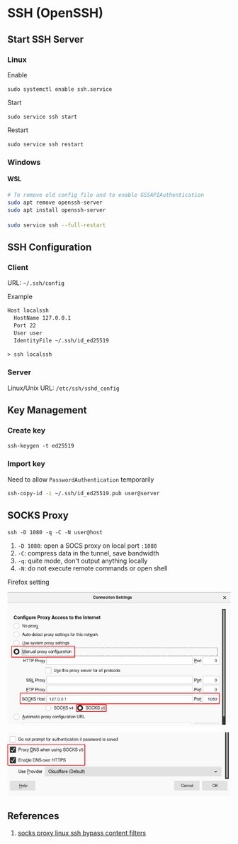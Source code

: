 # SSH (OpenSSH)

## Start SSH Server

### Linux

Enable

`sudo systemctl enable ssh.service`

Start

`sudo service ssh start`

Restart

`sudo service ssh restart`

### Windows

#### WSL

```bash
# To remove old config file and to enable GSSAPIAuthentication
sudo apt remove openssh-server
sudo apt install openssh-server

sudo service ssh --full-restart
```

## SSH Configuration

### Client

URL: `~/.ssh/config`

Example

```bash
Host localssh
  HostName 127.0.0.1
  Port 22
  User user
  IdentityFile ~/.ssh/id_ed25519
```

`> ssh localssh`

### Server

Linux/Unix URL: `/etc/ssh/sshd_config`

## Key Management

### Create key

```
ssh-keygen -t ed25519
```

### Import key

Need to allow `PasswordAuthentication` temporarily

```bash
ssh-copy-id -i ~/.ssh/id_ed25519.pub user@server
```

## SOCKS Proxy

```
ssh -D 1080 -q -C -N user@host
```

1. `-D 1080`: open a SOCS proxy on local port `:1080`
2. `-C`: compress data in the tunnel, save bandwidth
3. `-q`: quite mode, don't output anything locally
4. `-N`: do not execute remote commands or open shell

Firefox setting

![](../.gitbook/assets/image.png)

![](<../.gitbook/assets/image (1).png>)

## References

1. [socks proxy linux ssh bypass content filters](https://ma.ttias.be/socks-proxy-linux-ssh-bypass-content-filters/)
